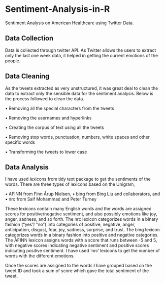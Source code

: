 # Sentiment-Analysis-in-R
Sentiment Analysis on American Healthcare using Twitter Data.

## Data Collection

Data is collected through twitter API. As Twitter allows the users to extract only the
last one week data, it helped in getting the current emotions of the people.


## Data Cleaning

As the tweets extracted as very unstructured, it was great deal to clean the data to
extract only the sensible data for the sentiment analysis. Below is the process followed to clean the data.

• Removing all the special characters from the tweets

• Removing the usernames and hyperlinks

• Creating the corpus of text using all the tweets

• Removing stop words, punctuation, numbers, white spaces and other specific words

• Transforming the tweets to lower case


## Data Analysis

I have used lexicons from tidy text package to get the sentiments of the words. There are three types of lexicons based on the Unigram,

• AFINN from Finn Årup Nielsen,
• bing from Bing Liu and collaborators, and
• nrc from Saif Mohammad and Peter Turney

These lexicons contain many English words and the words are assigned scores for
positive/negative sentiment, and also possibly emotions like joy, anger, sadness, and so
forth. The nrc lexicon categorizes words in a binary fashion (“yes”/ “no”) into categories of
positive, negative, anger, anticipation, disgust, fear, joy, sadness, surprise, and trust.
The bing lexicon categorizes words in a binary fashion into positive and negative categories.
The AFINN lexicon assigns words with a score that runs between -5 and 5, with negative
scores indicating negative sentiment and positive scores indicating positive sentiment.
I have used ‘nrc’ lexicons to get the number of words with the different emotions.


Once the scores are assigned to the words I have grouped based on the tweet
ID and took a sum of score which gave the total sentiment of the tweet.
